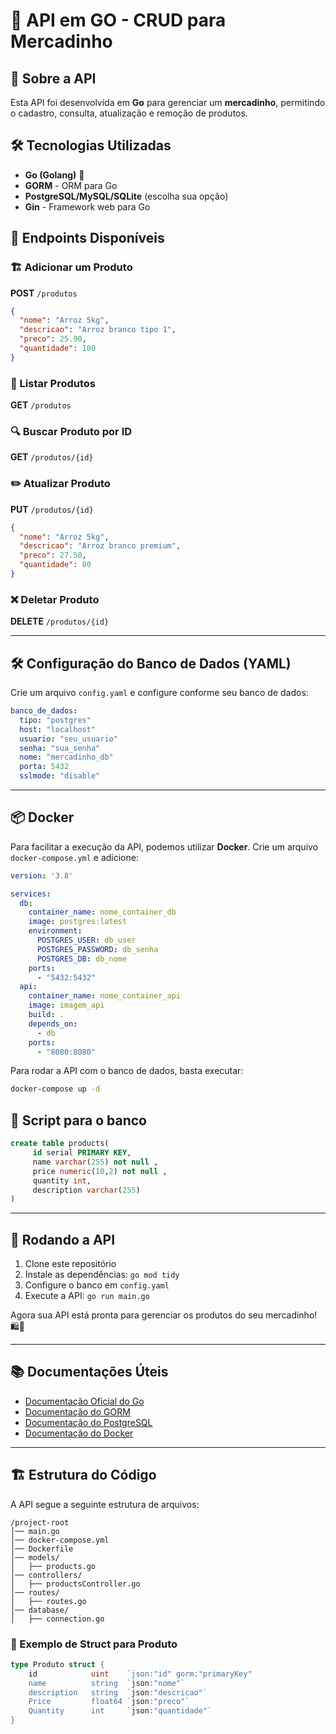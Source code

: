 
# 🛒 API em GO - CRUD para Mercadinho

## 📌 Sobre a API
Esta API foi desenvolvida em **Go** para gerenciar um **mercadinho**, permitindo o cadastro, consulta, atualização e remoção de produtos. 

## 🛠️ Tecnologias Utilizadas
- **Go (Golang)** 🐹
- **GORM** - ORM para Go
- **PostgreSQL/MySQL/SQLite** (escolha sua opção)
- **Gin** - Framework web para Go

## 🔧 Endpoints Disponíveis

### 🏗️ Adicionar um Produto
**POST** `/produtos`
```json
{
  "nome": "Arroz 5kg",
  "descricao": "Arroz branco tipo 1",
  "preco": 25.90,
  "quantidade": 100
}
```

### 📖 Listar Produtos
**GET** `/produtos`

### 🔍 Buscar Produto por ID
**GET** `/produtos/{id}`

### ✏️ Atualizar Produto
**PUT** `/produtos/{id}`
```json
{
  "nome": "Arroz 5kg",
  "descricao": "Arroz branco premium",
  "preco": 27.50,
  "quantidade": 80
}
```

### ❌ Deletar Produto
**DELETE** `/produtos/{id}`

---

## 🛠 Configuração do Banco de Dados (YAML)
Crie um arquivo `config.yaml` e configure conforme seu banco de dados:

```yaml
banco_de_dados:
  tipo: "postgres"
  host: "localhost"
  usuario: "seu_usuario"
  senha: "sua_senha"
  nome: "mercadinho_db"
  porta: 5432
  sslmode: "disable"
```

---

## 📦 Docker
Para facilitar a execução da API, podemos utilizar **Docker**. 
Crie um arquivo `docker-compose.yml` e adicione:

```yaml
version: '3.8'

services:
  db:
    container_name: nome_container_db
    image: postgres:latest
    environment:
      POSTGRES_USER: db_user
      POSTGRES_PASSWORD: db_senha
      POSTGRES_DB: db_nome
    ports:
      - "5432:5432"
  api:
    container_name: nome_container_api
    image: imagem_api
    build: .
    depends_on:
      - db
    ports:
      - "8080:8080"
```

Para rodar a API com o banco de dados, basta executar:
```sh
docker-compose up -d
```

## 🧾 Script para o banco
 ```sql
 create table products(
      id serial PRIMARY KEY,
      name varchar(255) not null ,
      price numeric(10,2) not null ,
      quantity int,
      description varchar(255)
 )
 ```

---

## 🚀 Rodando a API
1. Clone este repositório
2. Instale as dependências: `go mod tidy`
3. Configure o banco em `config.yaml`
4. Execute a API: `go run main.go`

Agora sua API está pronta para gerenciar os produtos do seu mercadinho! 🛍️🥦

---

## 📚 Documentações Úteis
- [Documentação Oficial do Go](https://golang.org/doc/)
- [Documentação do GORM](https://gorm.io/docs/)
- [Documentação do PostgreSQL](https://www.postgresql.org/docs/)
- [Documentação do Docker](https://docs.docker.com/)

---

## 🏗 Estrutura do Código
A API segue a seguinte estrutura de arquivos:
```
/project-root
│── main.go
│── docker-compose.yml
│── Dockerfile
│── models/
│   ├── products.go
│── controllers/
│   ├── productsController.go
│── routes/
│   ├── routes.go
│── database/
│   ├── connection.go
```

### 📌 Exemplo de Struct para Produto
```go
type Produto struct {
    id            uint    `json:"id" gorm:"primaryKey"
    name          string  `json:"nome"`
    description   string  `json:"descricao"`
    Price         float64 `json:"preco"`
    Quantity      int     `json:"quantidade"`
}
```

